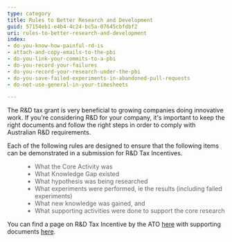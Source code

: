 ```yaml
---
type: category
title: Rules to Better Research and Development
guid: 57154eb1-e4b4-4c24-bc5a-07645cbfdbf2
uri: rules-to-better-research-and-development
index:
- do-you-know-how-painful-rd-is
- attach-and-copy-emails-to-the-pbi
- do-you-link-your-commits-to-a-pbi
- do-you-record-your-failures
- do-you-record-your-research-under-the-pbi
- do-you-save-failed-experiments-in-abandoned-pull-requests
- do-not-use-general-in-your-timesheets

---
```

<p>​​​The R&amp;D tax grant is very beneficial to growing companies doing innovative work. If you're considering R&amp;D for your company, it's important to keep the right documents and follow the right steps in order to comply&#160;with Australian R&amp;D requirements.<br></p><p>Each of the following rules are designed to ensure that the following items can be demonstrated in a submission for R&amp;D Tax Incentives.​</p><blockquote style="margin&#58;0px 0px 0px 40px;border&#58;none;padding&#58;0px;"><ul><li>​What the Core Activity was</li><li>What Knowledge Gap existed</li><li>What hypothesis was being researched</li><li>What experiments were performed, ie the results (including failed experiments)</li><li>What new knowledge was gained, and<br></li><li>What supporting activities were done to support the core research<br></li></ul></blockquote><p></p><p>You can find a page on R&amp;D Tax Incentive by the ATO <a href="https&#58;//www.ato.gov.au/Business/Research-and-development-tax-incentive/">here​</a>&#160;with supporting documents <a href="https&#58;//www.business.gov.au/assistance/research-and-development-tax-incentive/guidance-and-information/sector-guidance/software-development">here</a>.<br></p>


